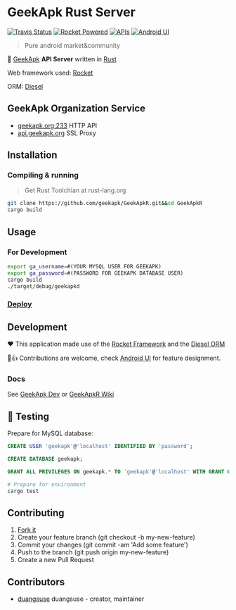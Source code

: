 # GeekApk Rust Server

[![Travis Status](https://img.shields.io/travis/geekapk/GeekApkR.svg?style=flat-square)](https://travis-ci.org/geekapk/GeekApkR)
[![Rocket Powered](https://img.shields.io/badge/powered-rocket-red.svg?style=flat-square)](https://rocket.rs)
[![APIs](https://img.shields.io/badge/doc-apis-yellow.svg?style=flat-square)](API.md)
[![Android UI](https://img.shields.io/badge/doc-frontend-yellow.svg?style=flat-square)](Android_UI.txt)

> Pure android market&community

🔮 [GeekApk](https://geekapk.org) __API Server__ written in [Rust](https://rust-lang.org)

Web framework used: [Rocket](https://rocket.rs)

ORM: [Diesel](https://diesel.rs)

## GeekApk Organization Service

+ [geekapk.org:233](http://geekapk.org.origin_ip:233/) HTTP API
+ [api.geekapk.org](https://api.geekapk.org/) SSL Proxy

## Installation

### Compiling & running

> Get Rust Toolchian at rust-lang.org

```bash
git clone https://github.com/geekapk/GeekApkR.git&&cd GeekApkR
cargo build
```

## Usage

### For Development

```bash
export ga_username=#(YOUR MYSQL USER FOR GEEKAPK)
export ga_password=#(PASSWORD FOR GEEKAPK DATABASE USER)
cargo build
./target/debug/geekapkd
```

### [Deploy](DEPLOY.md)

## Development

:heart: This application made use of the [Rocket Framework](https://rocket.rs/) and the [Diesel ORM](https://diesel.rs/)

:full_moon_with_face::+1: Contributions are welcome, check [Android UI](Android_UI.txt) for feature designment.

### Docs

See [GeekApk Dev](https://geekapk.org/dev/) or [GeekApkR Wiki](https://github.com/geekapk/GeekApkR/wiki)

## :rocket: Testing

Prepare for MySQL database:

```sql
CREATE USER 'geekapk'@'localhost' IDENTIFIED BY 'password';

CREATE DATABASE geekapk;

GRANT ALL PRIVILEGES ON geekapk.* TO 'geekapk'@'localhost' WITH GRANT OPTION;
```

```bash
# Prepare for environment
cargo test
```

## Contributing

1. [Fork it](https://github.com/geekapk/GeekApkR/fork)
2. Create your feature branch (git checkout -b my-new-feature)
3. Commit your changes (git commit -am 'Add some feature')
4. Push to the branch (git push origin my-new-feature)
5. Create a new Pull Request

## Contributors

+ [duangsuse](https://github.com/duangsuse) duangsuse - creator, maintainer
